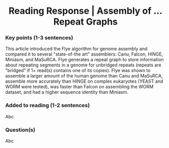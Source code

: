 <center>
  <h1>Reading Response | Assembly of ... Repeat Graphs</h1>
</center>

### Key points (1-3 sentences)
This article introduced the Flye algorithm for genome assembly and compared it to several "state-of-the art" assemblers: Canu, Falcon, HINGE, Miniasm, and MaSuRCA. Flye generates a repeat graph to store information about repeating segments in a genome for unbridged repeats (repeats are "bridged" if 1+ read(s) contains one of its copies). Flye was shown to assemble a larger amount of the human genome than Canu and MaSuRCA, assemble more accurately than HINGE on complex eukaryotes (YEAST and WORM were tested),  was faster than Falcon on assembling the WORM dataset, and had a higher sequence identity than Miniasm.

### Added to reading (1-2 sentences)
Abc

### Question(s)
Abc
